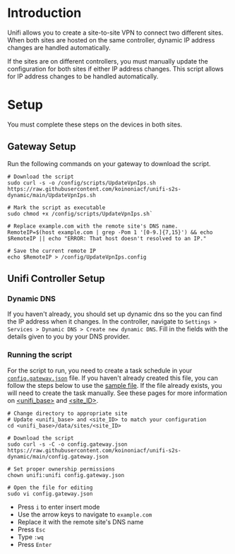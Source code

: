 # Introduction
Unifi allows you to create a site-to-site VPN to connect two different sites. When both sites are hosted on the same controller, dynamic IP address changes are handled automatically.

If the sites are on different controllers, you must manually update the configuration for both sites if either IP address changes. This script allows for IP address changes to be handled automatically.

# Setup
You must complete these steps on the devices in both sites.

## Gateway Setup
Run the following commands on your gateway to download the script.

    # Download the script
    sudo curl -s -o /config/scripts/UpdateVpnIps.sh https://raw.githubusercontent.com/koinoniacf/unifi-s2s-dynamic/main/UpdateVpnIps.sh

    # Mark the script as executable
    sudo chmod +x /config/scripts/UpdateVpnIps.sh`

    # Replace example.com with the remote site's DNS name.
    RemoteIP=$(host example.com | grep -Pom 1 '[0-9.]{7,15}') && echo $RemoteIP || echo "ERROR: That host doesn't resolved to an IP."
    
    # Save the current remote IP
    echo $RemoteIP > /config/UpdateVpnIps.config

## Unifi Controller Setup
### Dynamic DNS
If you haven't already, you should set up dynamic dns so the you can find the IP address when it changes. In the controller, navigate to `Settings > Services > Dynamic DNS > Create new dynamic DNS`. Fill in the fields with the details given to you by your DNS provider.

### Running the script
For the script to run, you need to create a task schedule in your [`config.gateway.json`](https://help.ui.com/hc/en-us/articles/215458888-UniFi-USG-Advanced-Configuration) file. If you haven't already created this file, you can follow the steps below to use the [sample file](config.gateway.json). If the file already exists, you will need to create the task manually. See these pages for more information on [<unifi_base>](https://help.ui.com/hc/en-us/articles/115004872967) and [<site_ID>](https://help.ui.com/hc/en-us/articles/215458888-UniFi-How-to-further-customize-USG-configuration-with-config-gateway-json#:~:text=The%20site_ID%20can,s/ceb1m27d/dashboard).

    # Change directory to appropriate site
    # Update <unifi_base> and <site_ID> to match your configuration
    cd <unifi_base>/data/sites/<site_ID>

    # Download the script
    sudo curl -s -C -o config.gateway.json https://raw.githubusercontent.com/koinoniacf/unifi-s2s-dynamic/main/config.gateway.json

    # Set proper ownership permissions
    chown unifi:unifi config.gateway.json

    # Open the file for editing
    sudo vi config.gateway.json

- Press `i` to enter insert mode
- Use the arrow keys to navigate to `example.com`
-  Replace it with the remote site's DNS name
- Press `Esc`
- Type `:wq`
- Press `Enter`